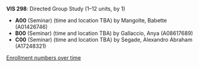 **VIS 298**: Directed Group Study (1–12 units, by 1)

- **A00** (Seminar) (time and location TBA) by Mangolte, Babette (A01426746)
- **B00** (Seminar) (time and location TBA) by Gallaccio, Anya (A08617689)
- **C00** (Seminar) (time and location TBA) by Segade, Alexandro Abraham (A17248321)

[Enrollment numbers over time](./VIS298.tsv)

